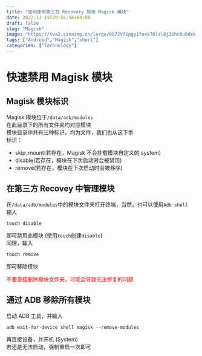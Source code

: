 ```yaml
---
title: "如何使用第三方 Recovery 禁用 Magisk 模块"
date: 2022-11-15T20:55:56+08:00
draft: false
slug: "Magisk"
image: "https://tva2.sinaimg.cn/large/0072Vf1pgy1foxk76lzl8j31hc0u0dxk.jpg"
tags: ["Android","Magisk","short"]
categories: ["Technology"]
---
```

# 快速禁用 Magisk 模块
## Magisk 模块标识
Magisk 模块位于`/data/adb/modules`  
在此目录下的所有文件夹均对应模块   
模块目录中共有三种标识，均为文件，我们也从这下手  
标识：
- skip_mount(若存在，Magisk 不会挂载模块自定义的 system)
- disable(若存在，模块在下次启动时会被禁用)
- remove(若存在，模块在下次启动时会被移除)

## 在第三方 Recovey 中管理模块
在`/data/adb/modules`中的模块文件夹打开终端，当然，也可以使用`Adb shell`  
输入  
```
touch disable
```
即可禁用此模块 (使用`touch`创建`disable`)  
同理，输入
```
touch remove
```
即可移除模块  

<font color="red">不要直接删除模块文件夹，可能会导致无法修复的问题</font>

## 通过 ADB 移除所有模块
启动 ADB 工具，并输入
```
adb wait-for-device shell magisk --remove-modules
```
再连接设备，并开机 (System)  
若还是无法启动，强制重启一次即可  

<meting-js server="netease" type="song" id="1992552055">
